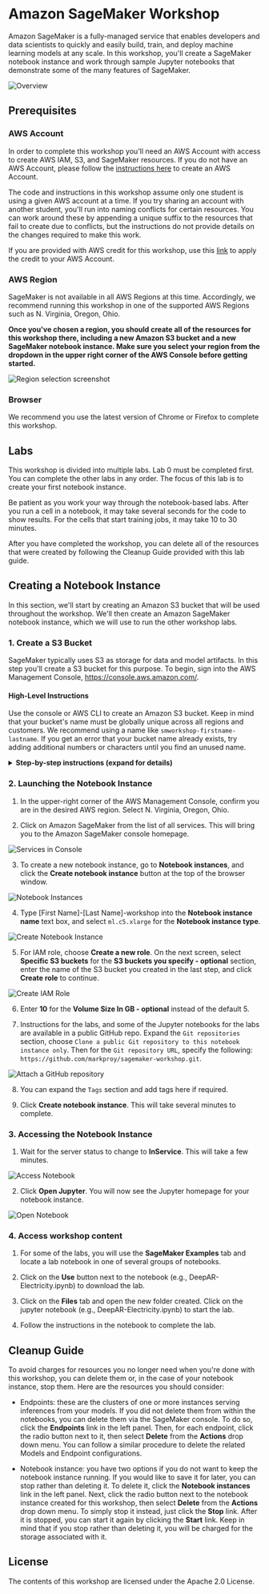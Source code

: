 # Amazon SageMaker Workshop

Amazon SageMaker is a fully-managed service that enables developers and data scientists to quickly and easily build, train, and deploy machine learning models at any scale. In this workshop, you'll create a SageMaker notebook instance and work through sample Jupyter notebooks that demonstrate some of the many features of SageMaker.    

![Overview](./images/overview.png)


## Prerequisites

### AWS Account

In order to complete this workshop you'll need an AWS Account with access to create AWS IAM, S3, and SageMaker resources. If you do not have an AWS Account, please follow the [instructions here](https://aws.amazon.com/premiumsupport/knowledge-center/create-and-activate-aws-account/) to create an AWS Account.

The code and instructions in this workshop assume only one student is using a given AWS account at a time. If you try sharing an account with another student, you'll run into naming conflicts for certain resources. You can work around these by appending a unique suffix to the resources that fail to create due to conflicts, but the instructions do not provide details on the changes required to make this work.

If you are provided with AWS credit for this workshop, use this [link](https://console.aws.amazon.com/billing/home?#/credits) to apply the credit to your AWS Account.

### AWS Region

SageMaker is not available in all AWS Regions at this time.  Accordingly, we recommend running this workshop in one of the supported AWS Regions such as N. Virginia, Oregon, Ohio.

**Once you've chosen a region, you should create all of the resources for this workshop there, including a new Amazon S3 bucket and a new SageMaker notebook instance. Make sure you select your region from the dropdown in the upper right corner of the AWS Console before getting started.**

![Region selection screenshot](./images/regions.png)


### Browser

We recommend you use the latest version of Chrome or Firefox to complete this workshop.

## Labs

This workshop is divided into multiple labs. Lab 0 must be completed first. You can complete the other
labs in any order. The focus of this lab is to create your first notebook instance.

Be patient as you work your way through the notebook-based labs. After you run a cell in a notebook, it may take several seconds for the code to show results. For the cells that start training jobs, it may take 10 to 30 minutes.

After you have completed the workshop, you can delete all of the resources that were created by following the Cleanup Guide provided with this lab guide.

## Creating a Notebook Instance

In this section, we'll start by creating an Amazon S3 bucket that will be used throughout the workshop.  We'll then create an Amazon SageMaker notebook instance, which we will use to run the other workshop labs.

### 1. Create a S3 Bucket

SageMaker typically uses S3 as storage for data and model artifacts.  In this step you'll create a S3 bucket for this purpose. To begin, sign into the AWS Management Console, https://console.aws.amazon.com/.

#### High-Level Instructions

Use the console or AWS CLI to create an Amazon S3 bucket. Keep in mind that your bucket's name must be globally unique across all regions and customers. We recommend using a name like `smworkshop-firstname-lastname`. If you get an error that your bucket name already exists, try adding additional numbers or characters until you find an unused name.

<details>
<summary><strong>Step-by-step instructions (expand for details)</strong></summary><p>

1. In the AWS Management Console, choose **Services** then select **S3** under Storage.

1. Choose **+Create Bucket**

1. Provide a globally unique name for your bucket such as `smworkshop-firstname-lastname`.

1. Select the Region you've chosen to use for this workshop from the dropdown.

1. Choose **Create** in the lower left of the dialog without selecting a bucket to copy settings from.

</p></details>

### 2. Launching the Notebook Instance

1. In the upper-right corner of the AWS Management Console, confirm you are in the desired AWS region. Select N. Virginia, Oregon, Ohio.

2. Click on Amazon SageMaker from the list of all services.  This will bring you to the Amazon SageMaker console homepage.

![Services in Console](./images/Picture1.png)

3. To create a new notebook instance, go to **Notebook instances**, and click the **Create notebook instance** button at the top of the browser window.

![Notebook Instances](./images/new_instance.png)

4. Type [First Name]-[Last Name]-workshop into the **Notebook instance name** text box, and select `ml.c5.xlarge` for the **Notebook instance type**.


![Create Notebook Instance](./images/create-notebook1.png)

5. For IAM role, choose **Create a new role**. On the next screen, select **Specific S3 buckets** for the **S3 buckets you specify - optional** section, enter the name of the S3 bucket you created in the last step, and click **Create role** to continue.

![Create IAM Role](./images/IAMrole.png)

6. Enter **10** for the **Volume Size In GB - optional** instead of the default 5.

7. Instructions for the labs, and some of the Jupyter notebooks for the labs are available in a public  GitHub repo. Expand the `Git repositories` section, choose `Clone a public Git repository to this notebook instance only`. Then for the `Git repository URL`, specify the following: `https://github.com/markproy/sagemaker-workshop.git`.

![Attach a GitHub repository](./images/git.png)

8. You can expand the `Tags` section and add tags here if required.

9. Click **Create notebook instance**.  This will take several minutes to complete.

### 3. Accessing the Notebook Instance

1. Wait for the server status to change to **InService**. This will take a few minutes.

![Access Notebook](./images/startjupyter.png)

2. Click **Open Jupyter**. You will now see the Jupyter homepage for your notebook instance.

![Open Notebook](./images/jupyter.png)

### 4. Access workshop content

1. For some of the labs, you will use the **SageMaker Examples** tab and locate a lab notebook in one of several groups of notebooks.

2. Click on the **Use** button next to the notebook (e.g., DeepAR-Electricity.ipynb) to download the lab.

3. Click on the **Files** tab and open the new folder created. Click on the jupyter notebook (e.g., DeepAR-Electricity.ipynb) to start the lab.

4. Follow the instructions in the notebook to complete the lab.



## Cleanup Guide

To avoid charges for resources you no longer need when you're done with this workshop, you can delete them or, in the case of your notebook instance, stop them.  Here are the resources you should consider:

- Endpoints:  these are the clusters of one or more instances serving inferences from your models. If you did not delete them from within the notebooks, you can delete them via the SageMaker console.  To do so, click the **Endpoints** link in the left panel.  Then, for each endpoint, click the radio button next to it, then select **Delete** from the **Actions** drop down menu. You can follow a similar procedure to delete the related Models and Endpoint configurations.

- Notebook instance:  you have two options if you do not want to keep the notebook instance running. If you would like to save it for later, you can stop rather than deleting it. To delete it, click the **Notebook instances** link in the left panel. Next, click the radio button next to the notebook instance created for this workshop, then select **Delete** from the **Actions** drop down menu. To simply stop it instead, just click the **Stop** link.  After it is stopped, you can start it again by clicking the **Start** link.  Keep in mind that if you stop rather than deleting it, you will be charged for the storage associated with it.  

## License

The contents of this workshop are licensed under the Apache 2.0 License.
